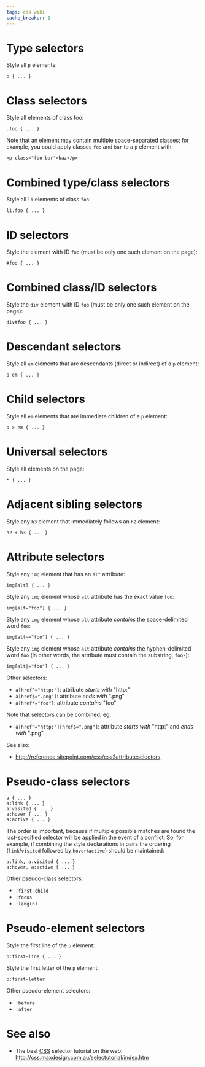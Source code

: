 ```yaml
---
tags: css wiki
cache_breaker: 1
---
```


# Type selectors

Style all `p` elements:

    p { ... }

# Class selectors

Style all elements of class foo:

    .foo { ... }

Note that an element may contain multiple space-separated classes; for example, you could apply classes `foo` and `bar` to a `p` element with:

    <p class="foo bar">baz</p>

# Combined type/class selectors

Style all `li` elements of class `foo`:

    li.foo { ... }

# ID selectors

Style the element with ID `foo` (must be only one such element on the page):

    #foo { ... }

# Combined class/ID selectors

Style the `div` element with ID `foo` (must be only one such element on the page):

    div#foo { ... }

# Descendant selectors

Style all `em` elements that are descendants (direct or indirect) of a `p` element:

    p em { ... }

# Child selectors

Style all `em` elements that are immediate children of a `p` element:

    p > em { ... }

# Universal selectors

Style all elements on the page:

    * { ... }

# Adjacent sibling selectors

Style any `h3` element that immediately follows an `h2` element:

    h2 + h3 { ... }

# Attribute selectors

Style any `img` element that has an `alt` attribute:

    img[alt] { ... }

Style any `img` element whose `alt` attribute has the exact value `foo`:

    img[alt="foo"] { ... }

Style any `img` element whose `alt` attribute _contains_ the space-delimited word `foo`:

    img[alt~="foo"] { ... }

Style any `img` element whose `alt` attribute _contains_ the hyphen-delimited word `foo` (in other words, the attribute must contain the substring, `foo-`):

    img[alt|="foo"] { ... }

Other selectors:

-   `a[href^="http:"]`: attribute _starts with_ "http:"
-   `a[href$=".png"]`: attribute _ends with_ ".png"
-   `a[href*="foo"]`: attribute _contains_ "foo"

Note that selectors can be combined; eg:

-   `a[href^="http:"][href$=".png"]`: attribute _starts with_ "http:" and _ends with_ ".png"

See also:

-   <http://reference.sitepoint.com/css/css3attributeselectors>

# Pseudo-class selectors

    a { ... }
    a:link { ... }
    a:visited { ... }
    a:hover { ... }
    a:active { ... }

The order is important, because if multiple possible matches are found the last-specified selector will be applied in the event of a conflict. So, for example, if combining the style declarations in pairs the ordering (`link`/`visited` followed by `hover`/`active`) should be maintained:

    a:link, a:visited { ... }
    a:hover, a:active { ... }

Other pseudo-class selectors:

-   `:first-child`
-   `:focus`
-   `:lang(n)`

# Pseudo-element selectors

Style the first line of the `p` element:

    p:first-line { ... }

Style the first letter of the `p` element:

    p:first-letter

Other pseudo-element selectors:

-   `:before`
-   `:after`

# See also

-   The best [CSS](/wiki/CSS) selector tutorial on the web: <http://css.maxdesign.com.au/selectutorial/index.htm>
